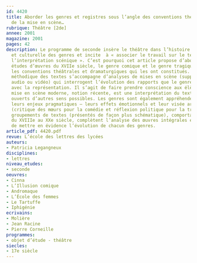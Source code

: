 ```yaml
---
id: 4420
title: Aborder les genres et registres sous l’angle des conventions théâtrales et
  de la mise en scène…
rubrique: Théâtre [2de]
annee: 2001
magazine: 2001
pages: 42
description: Le programme de seconde insère le théâtre dans l’histoire littéraire
  et culturelle des genres et incite  à « associer le travail sur le texte et sur
  l’interprétation scénique ». C’est pourquoi cet article propose d’aborder, par des
  études d’œuvres du XVIIe siècle, le genre comique et le genre tragique à travers
  les conventions théâtrales et dramaturgiques qui les ont constitués. La lecture
  méthodique des textes s’accompagne d’analyses de mises en scène (supports photo,
  audio ou vidéo) qui interrogent l’évolution des rapports que le genre entretient
  avec la représentation. Il s’agit de faire prendre conscience aux élèves que la
  mise en scène moderne, notion récente, est une interprétation du texte qui laisse
  ouverts d’autres sens possibles. Les genres sont également appréhendés à travers
  leurs enjeux pragmatiques – leurs effets émotionnels et leur visée argumentative
  (critique des mœurs pour la comédie et réflexion politique pour la tragédie). Des
  groupements de textes (présentés de façon plus schématique), comportant des œuvres
  du XVIIIe au XXe siècle, complètent l’analyse des œuvres intégrales et permettent
  de mettre en évidence l’évolution de chacun des genres.
article_pdf: 4420.pdf
revue: L’école des lettres des lycées
auteurs:
- Patricia Legangneux
disciplines:
- lettres
niveau_etudes:
- seconde
oeuvres:
- Cinna
- L’Illusion comique
- Andromaque
- L’École des femmes
- Le Tartuffe
- Iphigénie
ecrivains:
- Molière
- Jean Racine
- Pierre Corneille
programmes:
- objet d’étude - théâtre
siecles:
- 17e siècle
---
```

